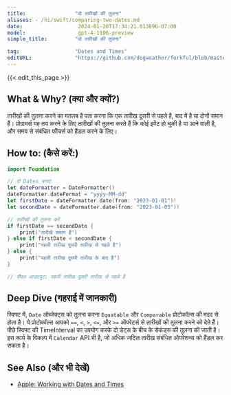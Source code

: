 ```yaml
---
title:                "दो तारीखों की तुलना"
aliases: - /hi/swift/comparing-two-dates.md
date:                  2024-01-20T17:34:21.013096-07:00
model:                 gpt-4-1106-preview
simple_title:         "दो तारीखों की तुलना"

tag:                  "Dates and Times"
editURL:              "https://github.com/dogweather/forkful/blob/master/content/hi/swift/comparing-two-dates.md"
---
```


{{< edit_this_page >}}

## What & Why? (क्या और क्यों?)
तारीखों की तुलना करने का मतलब है पता करना कि एक तारीख दूसरी से पहले है, बाद में है या दोनों समान हैं। प्रोग्रामर्स यह तय करने के लिए तारीखों की तुलना करते हैं कि कोई इवेंट हो चुकी है या आने वाली है, और समय से संबंधित फीचर्स को हैंडल करने के लिए।

## How to: (कैसे करें:)
```Swift
import Foundation

// दो Dates बनाएं
let dateFormatter = DateFormatter()
dateFormatter.dateFormat = "yyyy-MM-dd"
let firstDate = dateFormatter.date(from: "2023-01-01")!
let secondDate = dateFormatter.date(from: "2023-01-05")!

// तारीखों की तुलना करें
if firstDate == secondDate {
    print("तारीखें समान हैं")
} else if firstDate < secondDate {
    print("पहली तारीख दूसरी तारीख से पहले है")
} else {
    print("पहली तारीख दूसरी तारीख के बाद है")
}

// सैंपल आउटपुट: पहली तारीख दूसरी तारीख से पहले है
```

## Deep Dive (गहराई में जानकारी)
स्विफ्ट में, `Date` ऑब्जेक्ट्स को तुलना करना `Equatable` और `Comparable` प्रोटोकॉल्स की मदद से होता है। ये प्रोटोकॉल्स आपको `==`, `<`, `>`, `<=`, और `>=` ऑपरेटर्स से तारीखों की तुलना करने को देते हैं। पीछे स्विफ्ट की TimeInterval का उपयोग करके दो डेट्स के बीच के सेकंड्स की तुलना की जाती है। इस कार्य के विकल्प में `Calendar` API भी है, जो अधिक जटिल तारीख संबंधित ऑपरेशन्स को हैंडल कर सकता है।

## See Also (और भी देखें)
- [Apple: Working with Dates and Times](https://developer.apple.com/documentation/foundation/date)
